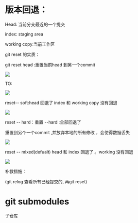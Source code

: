 # 版本回退：

Head: 当前分支最近的一个提交

index: staging area 

working copy:当前工作区





git reset 的实质：

git reset head :重置当前head 到另一个commit



![](https://images0.cnblogs.com/blog2015/737565/201505/182225251979460.png)

TO:

![](https://images0.cnblogs.com/blog2015/737565/201505/182229495415187.png)

reset-- soft:head 回退了 index 和 working copy 没有回退

![](https://images0.cnblogs.com/blog2015/737565/201505/182237338854646.png)



reset -- hard：重置  --hard :全部回退了

重置到另个一个commit ,并放弃本地的所有修改 ，会使得数据丢失

![](https://images0.cnblogs.com/blog2015/737565/201505/182238305101646.png)



reset -- mixed(defualt) head 和 index 回退了 。working 没有回退 

![](https://images0.cnblogs.com/blog2015/737565/201505/182238202609380.png)



补救措施：

(git relog 查看所有已经提交的, 再git reset)





# git submodules 

子仓库







